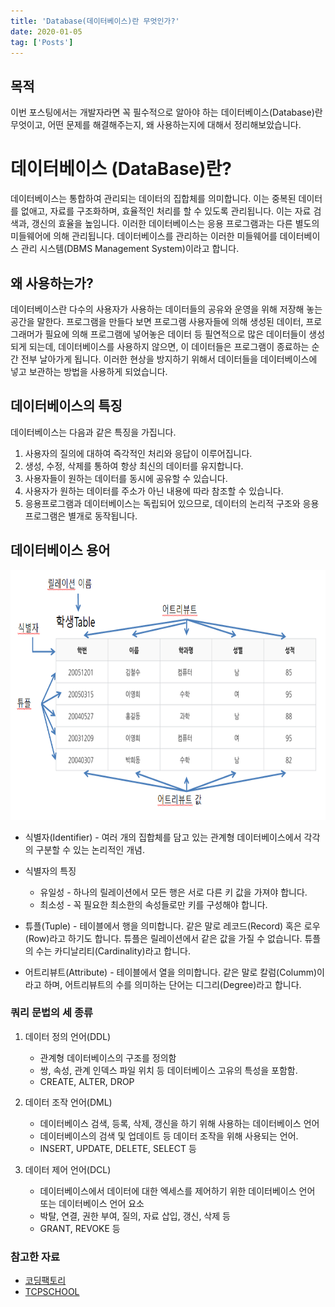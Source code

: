 ```yaml
---
title: 'Database(데이터베이스)란 무엇인가?'
date: 2020-01-05
tag: ['Posts']
---
```


## 목적

이번 포스팅에서는 개발자라면 꼭 필수적으로 알아야 하는 데이터베이스(Database)란 무엇이고, 어떤 문제를 해결해주는지, 왜 사용하는지에 대해서 정리해보았습니다.

# 데이터베이스 (DataBase)란?

데이터베이스는 통합하여 관리되는 데이터의 집합체를 의미합니다. 이는 중복된 데이터를 없애고, 자료를 구조화하며, 효율적인 처리를 할 수 있도록 관리됩니다. 이는 자료 검색과, 갱신의 효율을 높임니다. 이러한 데이터베이스는 응용 프로그램과는 다른 별도의 미들웨어에 의해 관리됩니다. 데이터베이스를 관리하는 이러한 미들웨어를 데이터베이스 관리 시스템(DBMS Management System)이라고 합니다.

## 왜 사용하는가?

데이터베이스란 다수의 사용자가 사용하는 데이터들의 공유와 운영을 위해 저장해 놓는 공간을 말한다. 프로그램을 만들다 보면 프로그램 사용자들에 의해 생성된 데이터, 프로그래머가 필요에 의해 프로그램에 넣어놓은 데이터 등 필연적으로 많은 데이터들이 생성되게 되는데, 데이터베이스를 사용하지 않으면, 이 데이터들은 프로그램이 종료하는 순간 전부 날아가게 됩니다. 이러한 현상을 방지하기 위해서 데이터들을 데이터베이스에 넣고 보관하는 방법을 사용하게 되었습니다.

## 데이터베이스의 특징

데이터베이스는 다음과 같은 특징을 가집니다.

1. 사용자의 질의에 대하여 즉각적인 처리와 응답이 이루어집니다.
2. 생성, 수정, 삭제를 통하여 항상 최신의 데이터를 유지합니다.
3. 사용자들이 원하는 데이터를 동시에 공유할 수 있습니다.
4. 사용자가 원하는 데이터를 주소가 아닌 내용에 따라 참조할 수 있습니다.
5. 응용프로그램과 데이터베이스는 독립되어 있으므로, 데이터의 논리적 구조와 응용프로그램은 별개로 동작됩니다.

## 데이터베이스 용어

<img src='../assets/images/databasetext.png' width='700px' height='400px'/>

- 식별자(Identifier) - 여러 개의 집합체를 담고 있는 관계형 데이터베이스에서 각각의 구분할 수 있는 논리적인 개념.

- 식별자의 특징

  - 유일성 - 하나의 릴레이션에서 모든 행은 서로 다른 키 값을 가져야 합니다.
  - 최소성 - 꼭 필요한 최소한의 속성들로만 키를 구성해야 합니다.

- 튜플(Tuple) - 테이블에서 행을 의미합니다. 같은 말로 레코드(Record) 혹은 로우(Row)라고 하기도 합니다. 튜플은 릴레이션에서 같은 값을 가질 수 없습니다. 튜플의 수는 카디날리티(Cardinality)라고 합니다.

- 어트리뷰트(Attribute) - 테이블에서 열을 의미합니다. 같은 말로 칼럼(Columm)이라고 하며, 어트리뷰트의 수를 의미하는 단어는 디그리(Degree)라고 합니다.

### 쿼리 문법의 세 종류

1. 데이터 정의 언어(DDL)

   - 관계형 데이터베이스의 구조를 정의함
   - 쌍, 속성, 관계 인덱스 파일 위치 등 데이터베이스 고유의 특성을 포함함.
   - CREATE, ALTER, DROP

2. 데이터 조작 언어(DML)

   - 데이터베이스 검색, 등록, 삭제, 갱신을 하기 위해 사용하는 데이터베이스 언어
   - 데이터베이스의 검색 및 업데이트 등 데이터 조작을 위해 사용되는 언어.
   - INSERT, UPDATE, DELETE, SELECT 등

3. 데이터 제어 언어(DCL)
   - 데이터베이스에서 데이터에 대한 엑세스를 제어하기 위한 데이터베이스 언어 또는 데이터베이스 언어 요소
   - 박탈, 연결, 권한 부여, 질의, 자료 삽입, 갱신, 삭제 등
   - GRANT, REVOKE 등

### 참고한 자료

- [코딩팩토리](https://coding-factory.tistory.com/77)
- [TCPSCHOOL](http://tcpschool.com/mysql/DB)
